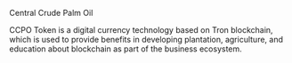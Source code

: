 Central Crude Palm Oil

CCPO Token is a digital currency technology based on Tron blockchain, which is used to provide benefits in developing plantation, agriculture, and education about blockchain as part of the business ecosystem.
